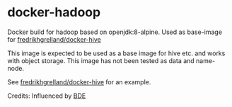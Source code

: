 # docker-hadoop
Docker build for hadoop based on openjdk:8-alpine. Used as base-image for [fredrikhgrelland/docker-hive](https://github.com/fredrikhgrelland/docker-hadoop)

This image is expected to be used as a base image for hive etc. and works with object storage. This image has not been tested as data and name-node.

See [fredrikhgrelland/docker-hive](https://github.com/fredrikhgrelland/docker-hadoop) for an example.

Credits:
Influenced by [BDE](https://github.com/big-data-europe/docker-hadoop)
